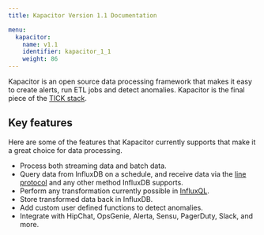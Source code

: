 ```yaml
---
title: Kapacitor Version 1.1 Documentation

menu:
  kapacitor:
    name: v1.1
    identifier: kapacitor_1_1
    weight: 86
---
```


Kapacitor is an open source data processing framework that makes it easy to create
alerts, run ETL jobs and detect anomalies.
Kapacitor is the final piece of the [TICK stack](https://influxdata.com/time-series-platform/).

## Key features

Here are some of the features that Kapacitor currently supports that make it a
great choice for data processing.

* Process both streaming data and batch data.
* Query data from InfluxDB on a schedule, and receive data via the
[line protocol](/influxdb/v1.1/write_protocols/line/) and any other method InfluxDB supports.
* Perform any transformation currently possible in [InfluxQL](/influxdb/v1.1/query_language/spec/).
* Store transformed data back in InfluxDB.
* Add custom user defined functions to detect anomalies.
* Integrate with HipChat, OpsGenie, Alerta, Sensu, PagerDuty, Slack, and more.
